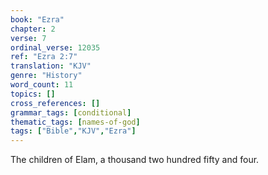 ```yaml
---
book: "Ezra"
chapter: 2
verse: 7
ordinal_verse: 12035
ref: "Ezra 2:7"
translation: "KJV"
genre: "History"
word_count: 11
topics: []
cross_references: []
grammar_tags: [conditional]
thematic_tags: [names-of-god]
tags: ["Bible","KJV","Ezra"]
---
```

The children of Elam, a thousand two hundred fifty and four.
